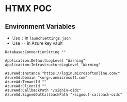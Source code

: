 # HTMX POC

## Environment Variables

* Use `:` in `launchSettings.json`
* Use `--` in Azure key vault

```
Database:ConnectionString ""

Application:DefaultLogLevel "Warning"
Application:InfrastructureLogLevel "Warning"

AzureAd:Instance "https://login.microsoftonline.com/"
AzureAd:Domain "<org>.onmicrosoft.com"
AzureAd:TenantId ""
AzureAd:ClientId ""
AzureAd:CallbackPath "/signin-oidc"
AzureAd:SignedOutCallbackPath "/signout-callback-oidc"
```